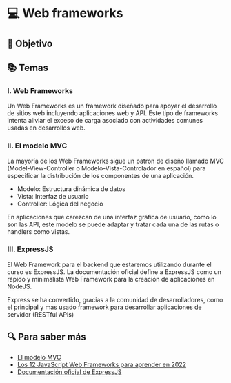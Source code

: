 # :computer: Web frameworks

## :book: Objetivo

## :books: Temas

### I. Web Frameworks

Un Web Frameworks es un framework diseñado para apoyar el desarrollo de sitios web incluyendo aplicaciones web y API. Este tipo de frameworks intenta aliviar el exceso de carga asociado con actividades comunes usadas en desarrollos web.

### II. El modelo MVC

La mayoría de los Web Frameworks sigue un patron de diseño llamado MVC (Model-View-Controller o Modelo-Vista-Controlador en español) para especificar la distribución de los componentes de una aplicación.

- Modelo: Estructura dinámica de datos
- Vista: Interfaz de usuario
- Controller: Lógica del negocio

En aplicaciones que carezcan de una interfaz gráfica de usuario, como lo son las API, este modelo se puede adaptar y tratar cada una de las rutas o handlers como vistas.

### III. ExpressJS

El Web Framework para el backend que estaremos utilizando durante el curso es ExpressJS.
La documentación oficial define a ExpressJS como un rápido y minimalista Web Framework para la creación de aplicaciones en NodeJS.

Express se ha convertido, gracias a la comunidad de desarrolladores, como el principal y mas usado framework para desarrollar aplicaciones de servidor (RESTful APIs)

## :mag: Para saber más

- [El modelo MVC](https://codigofacilito.com/articulos/mvc-model-view-controller-explicado)
- [Los 12 JavaScript Web Frameworks para aprender en 2022](https://blog.sagipl.com/javascript-frameworks/)
- [Documentación oficial de ExpressJS](https://expressjs.com/)
  